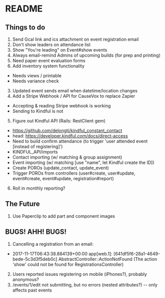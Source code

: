 # README

## Things to do
1. Send Gcal link and ics attachment on event registration email
1. Don't show leaders on attendance list
1. Show "You're leading" on Event#show events
1. Always email-remind Admins of upcoming builds (for prep and printing)
1. Need paper event evaluation forms
1. Add inventory system functionality
  * Needs views / printable
  * Needs variance check
3. Updated event sends email when datetime/location changes
4. Add a Stripe Webhook / API for CauseVox to replace Zapier
  * Accepting & reading Stripe webhook is working
  * Sending to Kindful is not
5. Figure out Kindful API (Rails: RestClient gem)
  * https://github.com/delongtj/kindful_constant_contact
  * head: https://developer.kindful.com/docs/direct-access
  * Need to build confirm attendance (to trigger 'user attended event [instead of registering]')
  * KINDFUL_API/imports
  * Contact importing (w/ matching & group assignment)
  * Event importing (w/ matching [use "name", let Kindful create the ID])
  * Create POROs (update_contact, update_event)
  * Trigger POROs from controllers (user#create, user#update, event#create, event#update, registration#report)
6. Roll in monthly reporting?

## The Future
1. Use Paperclip to add part and component images

## BUGS! AHH! BUGS!
1. Cancelling a registration from an email:
  * 2017-11-17T06:43:38.884139+00:00 app[web.1]: [641df5f6-28a1-4649-bede-5c3d3f5deb0c] AbstractController::ActionNotFound (The action 'show' could not be found for RegistrationsController)
2. Users reported issues registering on mobile (iPhones?), probably anonymous?
3. /events/1/edit not submitting, but no errors (nested attributes?) -- only affects past events


